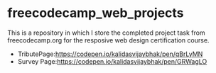 # freecodecamp_web_projects

This is a repository in which I store the completed project task from freecodecamp.org for the resposive web design certification course.
* TributePage:https://codepen.io/kalidasvijaybhak/pen/qBrLyMN
* Survey Page:https://codepen.io/kalidasvijaybhak/pen/GRWagLO


